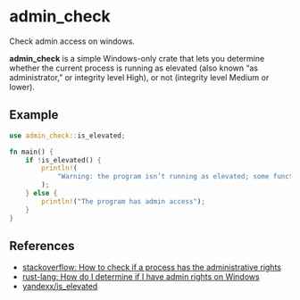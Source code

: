 # admin_check

Check admin access on windows.

**admin_check** is a simple Windows-only crate that lets you determine
whether the current process is running as elevated (also known “as
administrator,” or integrity level High), or not (integrity level Medium
or lower).

## Example

```rust
use admin_check::is_elevated;

fn main() {
    if !is_elevated() {
        println!(
            "Warning: the program isn’t running as elevated; some functionality may not work."
        );
    } else {
        println!("The program has admin access");
    }
}
```

## References

- [stackoverflow: How to check if a process has the administrative rights](https://stackoverflow.com/questions/8046097/how-to-check-if-a-process-has-the-administrative-rights)
- [rust-lang: How do I determine if I have admin rights on Windows](https://users.rust-lang.org/t/how-do-i-determine-if-i-have-admin-rights-on-windows/35710)
- [yandexx/is_elevated](https://github.com/yandexx/is_elevated)